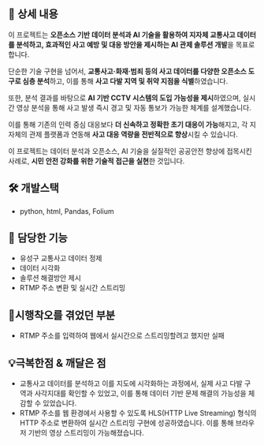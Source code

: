 ## 📖 상세 내용

이 프로젝트는 **오픈소스 기반 데이터 분석과 AI 기술을 활용하여 지자체 교통사고 데이터를 분석하고, 효과적인 사고 예방 및 대응 방안을 제시하는 AI 관제 솔루션 개발**을 목표로 합니다.

단순한 기술 구현을 넘어서, **교통사고·화재·범죄 등의 사고 데이터를 다양한 오픈소스 도구로 심층 분석**하고, 이를 통해 **사고 다발 지역 및 취약 지점을 식별**하였습니다.

또한, 분석 결과를 바탕으로 **AI 기반 CCTV 시스템의 도입 가능성을 제시**하였으며, 실시간 영상 분석을 통해 사고 발생 즉시 경고 및 자동 통보가 가능한 체계를 설계했습니다.

이를 통해 기존의 인력 중심 대응보다 **더 신속하고 정확한 초기 대응이 가능**해지고, 각 지자체의 관제 플랫폼과 연동해 **사고 대응 역량을 전반적으로 향상**시킬 수 있습니다.

이 프로젝트는 데이터 분석과 오픈소스, AI 기술을 실질적인 공공안전 향상에 접목시킨 사례로, **시민 안전 강화를 위한 기술적 접근을 실현**한 것입니다.

## 🛠️ 개발스택

- python, html, Pandas, Folium

## 📱 담당한 기능

- 유성구 교통사고 데이터 정제
- 데이터 시각화
- 솔루션 해결방안 제시
- RTMP 주소 변환 및 실시간 스트리밍

## 🥹시행착오를 겪었던 부분

- RTMP 주소를 입력하여 웹에서 실시간으로 스트리밍할려고 했지만 실패

## 💡극복한점 & 깨달은 점

- 교통사고 데이터를 분석하고 이를 지도에 시각화하는 과정에서, 실제 사고 다발 구역과 사각지대를 확인할 수 있었고, 이를 통해 데이터 기반 문제 해결의 가능성을 체감할 수 있었습니다.
- RTMP 주소를 웹 환경에서 사용할 수 있도록 HLS(HTTP Live Streaming) 형식의 HTTP 주소로 변환하여 실시간 스트리밍 구현에 성공하였습니다. 이를 통해 브라우저 기반의 영상 스트리밍이 가능해졌습니다.
